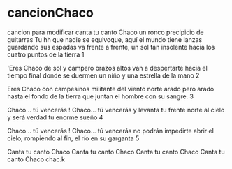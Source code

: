# cancionChaco
cancion para modificar
canta tu canto Chaco
un ronco precipicio de guitarras
Tu hh
que nadie se equivoque, aquí el  mundo
tiene lanzas guardando sus  espadas
va frente a frente, un sol tan insolente
hacia los cuatro puntos de la tierra
1

'Eres Chaco de sol y campero
brazos altos van a  despertarte
hacia el tiempo final donde se duermen
un niño y una estrella de la mano
2

Eres Chaco con campesinos
militante del viento norte arado
pero arado hasta el fondo de la tierra
que juntan el hombre con su sangre.
3

Chaco… tú vencerás !
Chaco… tú vencerás
y levanta tu frente norte al cielo
y será verdad tu enorme sueño
4

Chaco… tú vencerás !
Chaco… tú vencerás
no podrán impedirte
abrir el cielo,
rompiendo al fin, el río
en su garganta
5

Canta tu canto Chaco
Canta tu canto Chaco
Canta tu canto Chaco
Canta tu canto Chaco
chac.k
